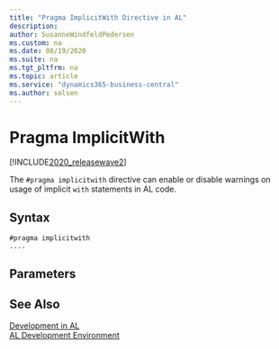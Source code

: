 ```yaml
---
title: "Pragma ImplicitWith Directive in AL"
description: 
author: SusanneWindfeldPedersen
ms.custom: na
ms.date: 08/19/2020
ms.suite: na
ms.tgt_pltfrm: na
ms.topic: article
ms.service: "dynamics365-business-central"
ms.author: solsen
---
```


# Pragma ImplicitWith

[!INCLUDE[2020_releasewave2](../../includes/2020_releasewave2.md)]

The `#pragma implicitwith` directive can enable or disable warnings on usage of implicit `with` statements in AL code.

## Syntax

```
#pragma implicitwith
....
```

## Parameters


## See Also

[Development in AL](../devenv-dev-overview.md)  
[AL Development Environment](../devenv-reference-overview.md)